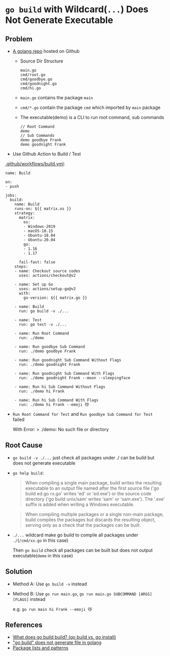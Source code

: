 # `go build` with Wildcard(`...`) Does Not Generate Executable

## Problem
* [A golang repo](https://github.com/northbright/cobra-viper-demo) hosted on Github

  * Source Dir Structure
  
    ```
    main.go
    cmd/root.go
    cmd/goodbye.go
    cmd/goodnight.go
    cmd/hi.go
    ```
  * `main.go` contains the package `main`
  * `cmd/*.go` contain the package `cmd` which imported by `main` package
  * The executable(demo) is a CLI to run root command, sub commands

    ```
    // Root Command
    demo
    // Sub Commands
    demo goodbye Frank
    demo goodnight Frank
    ```

* Use Github Action to Build / Test

[.github/workflows/build.yml](https://github.com/northbright/cobra-viper-demo/actions/runs/1919804188/workflow):

```
name: Build

on:
- push

jobs:
  build:
    name: Build
    runs-on: ${{ matrix.os }}
    strategy:
      matrix:
        os:
        - Windows-2019
        - macOS-10.15
        - Ubuntu-18.04
        - Ubuntu-20.04
        go:
        - 1.16
        - 1.17

      fail-fast: false
    steps:
    - name: Checkout source codes
      uses: actions/checkout@v2

    - name: Set up Go
      uses: actions/setup-go@v2
      with:
        go-version: ${{ matrix.go }}

    - name: Build
      run: go build -v ./...

    - name: Test
      run: go test -v ./...

    - name: Run Root Command
      run: ./demo

    - name: Run goodbye Sub Command
      run: ./demo goodbye Frank

    - name: Run goodnight Sub Command Without Flags
      run: ./demo goodnight Frank

    - name: Run goodnight Sub Command With Flags
      run: ./demo goodnight Frank --moon --sleepingface

    - name: Run hi Sub Command Without Flags
      run: ./demo hi Frank

    - name: Run hi Sub Command With Flags
      run: ./demo hi Frank --emoji 😼
```

* `Run Root Command for Test` and `Run goodbye Sub Command for Test` failed

   With Error: > ./demo: No such file or directory

## Root Cause
* `go build -v ./...` just check all packages under ./ can be build but does not generate executable
* `go help build`:

   > When compiling a single main package, build writes
     the resulting executable to an output file named after
     the first source file ('go build ed.go rx.go' writes 'ed' or 'ed.exe')
     or the source code directory ('go build unix/sam' writes 'sam' or 'sam.exe').
     The '.exe' suffix is added when writing a Windows executable.

   > When compiling multiple packages or a single non-main package,
     build compiles the packages but discards the resulting object,
     serving only as a check that the packages can be built.
 
* `./...` wildcard make go build to compile all packages under `./`(`/cmd/xx.go` in this case)
  
  Then `go build` check all packages can be built but does not output executable(`demo` in this case)

## Solution
* Method A: Use `go build -v` instead
* Method B: Use `go run main.go`, `go run main.go SUBCOMMAND [ARGS] [FLAGS]` instead

  e.g. `go run main hi Frank --emoji 😼`
 
## References
* [What does go build build? (go build vs. go install)](https://stackoverflow.com/questions/30612611/what-does-go-build-build-go-build-vs-go-install)
* ["go build" does not generate file in golang](https://stackoverflow.com/questions/31144153/go-build-does-not-generate-file-in-golang)
* [Package lists and patterns](https://pkg.go.dev/cmd/go#hdr-Package_lists_and_patterns)
